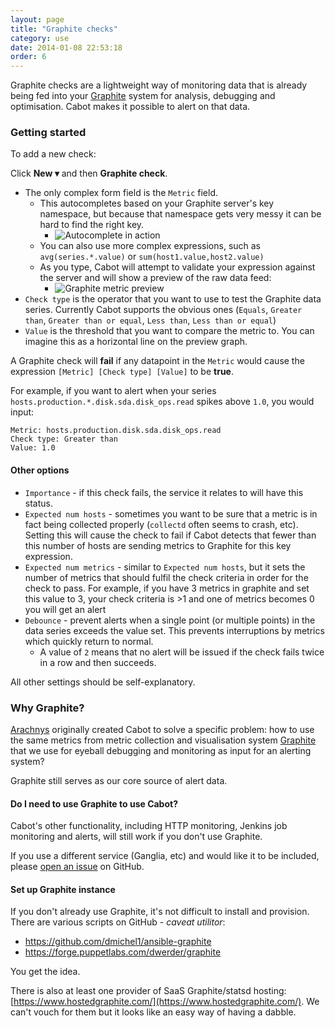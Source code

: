 ```yaml
---
layout: page
title: "Graphite checks"
category: use
date: 2014-01-08 22:53:18
order: 6
---
```


Graphite checks are a lightweight way of monitoring data that is already being fed into your [Graphite](https://graphiteapp.org/) system for analysis, debugging and optimisation. Cabot makes it possible to alert on that data.

### Getting started

To add a new check:

Click **New ▾** and then **Graphite check**.

*   The only complex form field is the `Metric` field.
    *   This autocompletes based on your Graphite server's key namespace, but because that namespace gets very messy it can be hard to find the right key.
        *   ![Autocomplete in action](/images/graphite-form-autocomplete.png)
    *   You can also use more complex expressions, such as `avg(series.*.value)` or `sum(host1.value,host2.value)`
    *   As you type, Cabot will attempt to validate your expression against the server and will show a preview of the raw data feed:
        *  ![Graphite metric preview](/images/graphite-metric-preview.png)
*   `Check type` is the operator that you want to use to test the Graphite data series. Currently Cabot supports the obvious ones (`Equals`, `Greater than`, `Greater than or equal`, `Less than`, `Less than or equal`)
*   `Value` is the threshold that you want to compare the metric to. You can imagine this as a horizontal line on the preview graph.

A Graphite check will **fail** if any datapoint in the `Metric` would cause the expression `[Metric] [Check type] [Value]` to be **true**.

For example, if you want to alert when your series `hosts.production.*.disk.sda.disk_ops.read` spikes above `1.0`, you would input:

    Metric: hosts.production.disk.sda.disk_ops.read
    Check type: Greater than
    Value: 1.0

#### Other options

*   `Importance` - if this check fails, the service it relates to will have this status.
*   `Expected num hosts` - sometimes you want to be sure that a metric is in fact being collected properly (`collectd` often seems to crash, etc). Setting this will cause the check to fail if Cabot detects that fewer than this number of hosts are sending metrics to Graphite for this key expression.
*   `Expected num metrics` - similar to `Expected num hosts`, but it sets the  number of metrics that should fulfil the check criteria in order for the check to pass. For example, if you have 3 metrics in graphite and set this value to 3, your check criteria is >1 and one of metrics becomes 0 you will get an alert
*   `Debounce` - prevent alerts when a single point (or multiple points) in the data series exceeds the value set. This prevents interruptions by metrics which quickly return to normal.
    *   A value of `2` means that no alert will be issued if the check fails twice in a row and then succeeds.

All other settings should be self-explanatory.

### Why Graphite?

[Arachnys](https://www.arachnys.com) originally created Cabot to solve a specific problem: how to use the same metrics from metric collection and visualisation system [Graphite](https://graphiteapp.org/) that we use for eyeball debugging and monitoring as input for an alerting system?

Graphite still serves as our core source of alert data.

#### Do I need to use Graphite to use Cabot?

Cabot's other functionality, including HTTP monitoring, Jenkins job monitoring and alerts, will still work if you don't use Graphite.

If you use a different service (Ganglia, etc) and would like it to be included, please [open an issue](https://github.com/arachnys/cabot/issues/new) on GitHub.

#### Set up Graphite instance

If you don't already use Graphite, it's not difficult to install and provision. There are various scripts on GitHub - *caveat utilitor*:

*   https://github.com/dmichel1/ansible-graphite
*   https://forge.puppetlabs.com/dwerder/graphite

You get the idea.

There is also at least one provider of SaaS Graphite/statsd hosting: [https://www.hostedgraphite.com/](https://www.hostedgraphite.com/). We can't vouch for them but it looks like an easy way of having a dabble.


